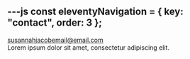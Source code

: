 ---js
const eleventyNavigation = {
	key: "contact",
	order: 3
};
---

<a class="no-underline" href="mailto:susannahjacobemail@email.com">susannahjacobemail@email.com</a><br>
Lorem ipsum dolor sit amet, consectetur adipiscing elit.
